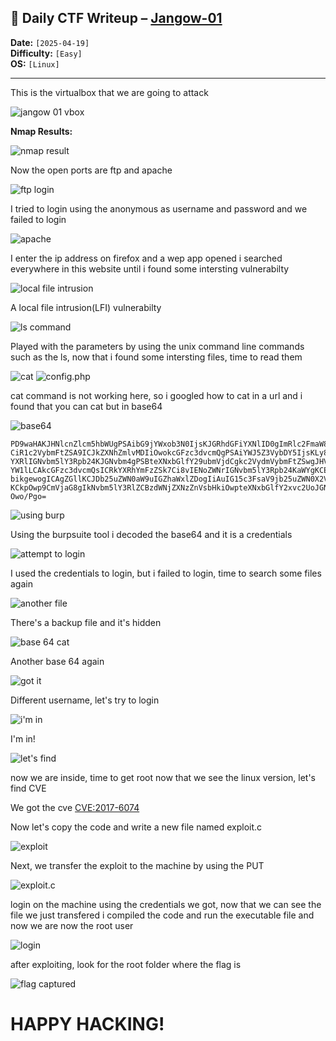 ## 🧾 Daily CTF Writeup – [Jangow-01](https://www.vulnhub.com/entry/jangow-101,754/)

**Date:** `[2025-04-19]`  
**Difficulty:** `[Easy]`  
**OS:** `[Linux]`


---



This is the virtualbox that we are going to attack

![jangow 01 vbox](1.png)


**Nmap Results:**  

![nmap result](2.png)

Now the open ports are ftp and apache

![ftp login](3.png)

I tried to login using the anonymous as username and password and we failed to login

![apache](4.png)

I enter the ip address on firefox and a wep app opened i searched everywhere in this website until i found some intersting vulnerabilty


![local file intrusion](5.png)

A local file intrusion(LFI) vulnerabilty

![ls command](6.png)

Played with the parameters by using the unix command line commands such as the ls, now that i found some intersting files, time to read them

![cat](7.png)
![config.php](8.png)

cat command is not working here, so i googled how to cat in a url and i found that you can cat but in base64

![base64](9.png)
```
PD9waHAKJHNlcnZlcm5hbWUgPSAibG9jYWxob3N0IjsKJGRhdGFiYXNlID0gImRlc2FmaW8wMiI7 CiR1c2VybmFtZSA9ICJkZXNhZmlvMDIiOwokcGFzc3dvcmQgPSAiYWJ5Z3VybDY5IjsKLy8gQ3Jl YXRlIGNvbm5lY3Rpb24KJGNvbm4gPSBteXNxbGlfY29ubmVjdCgkc2VydmVybmFtZSwgJHVzZXJu YW1lLCAkcGFzc3dvcmQsICRkYXRhYmFzZSk7Ci8vIENoZWNrIGNvbm5lY3Rpb24KaWYgKCEkY29u bikgewogICAgZGllKCJDb25uZWN0aW9uIGZhaWxlZDogIiAuIG15c3FsaV9jb25uZWN0X2Vycm9y KCkpOwp9CmVjaG8gIkNvbm5lY3RlZCBzdWNjZXNzZnVsbHkiOwpteXNxbGlfY2xvc2UoJGNvbm4p Owo/Pgo= 
```

![using burp](10.png)

Using the burpsuite tool i decoded the base64 and it is a credentials

![attempt to login](11.png)

I used the credentials to login, but i failed to login, time to search some files again 

![another file](12.png)

There's a backup file and it's hidden

![base 64 cat](13.png)

Another base 64 again

![got it](14.png)

Different username, let's try to login

![i'm in](15.png)

I'm in!

![let's find](16.png)

now we are inside, time to get root now that we see the linux version, let's find CVE 

We got the cve 
[CVE:2017-6074](https://www.exploit-db.com/exploits/41458)

Now let's copy the code and write a new file named exploit.c

![exploit](18.png)

Next, we transfer the exploit to the machine by using the PUT

![exploit.c](19.png)

login on the machine using the credentials we got, now that we can see the file we just transfered i compiled the code and run the executable file and now we are now the root user

![login](20.png)

after exploiting, look for the root folder where the flag is

![flag captured](21.png)

# HAPPY HACKING!